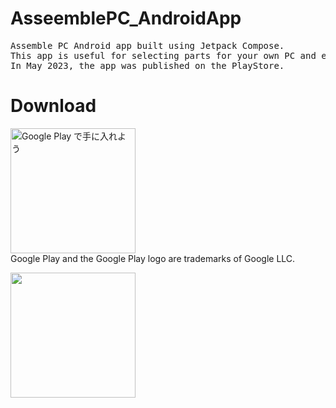 # AsseemblePC_AndroidApp
<pre>
Assemble PC Android app built using Jetpack Compose.
This app is useful for selecting parts for your own PC and estimating the total cost.
In May 2023, the app was published on the PlayStore.
</pre>


# Download
<a href='https://play.google.com/store/apps/details?id=jp.developer.bbee.assemblepc&pcampaignid=pcampaignidMKT-Other-global-all-co-prtnr-py-PartBadge-Mar2515-1'><img width="200px" alt='Google Play で手に入れよう' src='https://play.google.com/intl/ja/badges/static/images/badges/ja_badge_web_generic.png'/></a>  
Google Play and the Google Play logo are trademarks of Google LLC.


<img src="https://github.com/developerBBee/AsseemblePC_AndroidApp/assets/80851760/6f8b60ff-d6bb-416a-8087-c7983a011680" width="200px">
